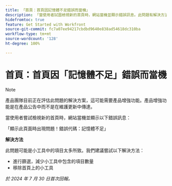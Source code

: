 ```yaml
---
title: 「首頁：首頁因記憶體不足錯誤而當機」
description: 「當使用者試圖檢視新的首頁時，網站當機並顯示錯誤訊息。此問題有解決方法。」
hidefromtoc: true
feature: Get Started with Workfront
source-git-commit: fc7a07ee94217cbdbd9640e838ad54618dc310ba
workflow-type: tm+mt
source-wordcount: '128'
ht-degree: 100%

---
```



# 首頁：首頁因「記憶體不足」錯誤而當機

>[!NOTE]
>
>產品團隊目前正在評估此問題的解決方案，這可能需要產品增強功能。產品增強功能是在產品公告中而不是在維護更新中傳達。

當使用者嘗試檢視新的首頁時，網站當機並顯示以下錯誤訊息：

「顯示此頁面時出現問題！錯誤代碼：記憶體不足」

**解決方法**

此問題可能是小工具中的項目太多所致。我們建議嘗試以下解決方法：

* 進行篩選，減少小工具中包含的項目數量
* 移除首頁上的小工具

_於 2024 年 7 月 30 日首次回報。_

